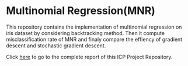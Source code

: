 # Multinomial Regression(MNR)
This repository contains the implementation of multinomial regression on iris dataset by considering backtracking method. Then it compute misclassification rate of MNR and finaly compare the effiency of gradient descent and stochastic gradient descent.

Click [here](https://github.com/NedaKeivan/Pattern-Recognition-MNR-/blob/main/MNR-complete-report.pdf) to go to the complete report of this ICP Project Repository.
